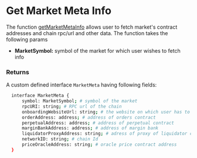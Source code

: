 Get Market Meta Info
===

The function [getMarketMetaInfo](https://github.com/fireflyprotocol/FireflyClient/blob/9de8442be50a074212f962bb3ef74899a3955766/src/fireflyClient.ts#L539) allows user to fetch market's contract addresses and chain rpc/url and other data. The function takes the following params

- **MarketSymbol:** symbol of the market for which user wishes to fetch info

### Returns
A custom defined interface `MarketMeta` having following fields:
  ```bash
    interface MarketMeta {
        symbol: MarketSymbol; # symbol of the market
        rpcURI: string; # RPC url of the chain
        onboardingWebsiteUrl: string; # the website on which user has to on-board
        orderAddress: address; # address of orders contract 
        perpetualAddress: address; # address of perpetual contract
        marginBankAddress: address; # address of margin bank
        liquidatorProxyAddress: string; # adress of proxy of liquidator contract
        networkID: string; # chain Id
        priceOracleAddress: string; # oracle price contract address
    }
  ```